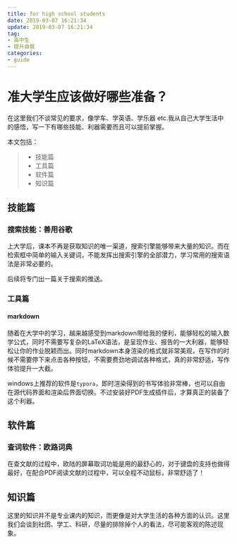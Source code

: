 ```yaml
---
title: for high school students
date: 2019-03-07 16:21:34
update: 2019-03-07 16:21:34
tag:
- 高中生
- 提升自我
categories:
- guide
---
```


# 准大学生应该做好哪些准备？

在这里我们不谈常见的要求，像学车、学英语、学乐器 etc.我从自己大学生活中的感悟，写一下有哪些技能、利器需要而且可以提前掌握。

本文包括：

> - 技能篇
> - 工具篇
> - 软件篇
> - 知识篇

<!--- more -->

## 技能篇

### 搜索技能：善用谷歌

上大学后，课本不再是获取知识的唯一渠道，搜索引擎能够带来大量的知识。而在检索框中简单的输入关键词，不能发挥出搜索引擎的全部潜力，学习常用的搜索语法是非常必要的。

后续将专门出一篇关于搜索的推送。

### 工具篇

#### markdown 

随着在大学中的学习，越来越感受到markdown带给我的便利，能够轻松的输入数学公式，同时不需要写复杂的LaTeX语法，是呈现作业、报告的一大利器，能够轻松让你的作业脱颖而出。同时markdown本身渲染的格式就非常美观，在写作的时候不需要停下来点击各种按钮，不需要费劲地调试各种格式，真的非常舒适，写作体验提升一大截。

windows上推荐的软件是`typora`，即时渲染得到的书写体验非常棒，也可以自由在源代码界面和渲染后界面切换。不过安装好PDF生成插件后，才算真正的装备了这个利器。

## 软件篇

### 查词软件：欧路词典

在查文献的过程中，欧陆的屏幕取词功能是用的最舒心的，对于键盘的支持也做得最好，在配合PDF阅读文献的过程中，可以全程不动鼠标，非常舒适了！

## 知识篇

这里的知识并不是专业课内的知识，而更像是对大学生活的各种方面的认识。这里我们会谈到社团、学工、科研，尽量的排除掉个人的看法，尽可能客观的陈述现象。